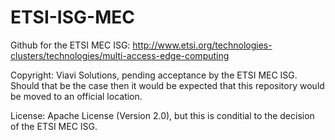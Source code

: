 # ETSI-ISG-MEC
Github for the ETSI MEC ISG: http://www.etsi.org/technologies-clusters/technologies/multi-access-edge-computing

Copyright: Viavi Solutions, pending acceptance by the ETSI MEC ISG. Should that be the case then it would be expected that this repository would be moved to an official location.

License: Apache License (Version 2.0), but this is conditial to the decision of the ETSI MEC ISG.
